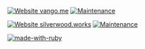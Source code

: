 

[![Website vango.me](https://img.shields.io/website-up-down-green-red/http/shields.io.svg)](https://vango.me/)
[![Maintenance](https://img.shields.io/badge/Maintained%3F-yes-green.svg)](https://GitHub.com/Naereen/StrapDown.js/graphs/commit-activity)



[![Website silverwood.works](https://img.shields.io/website-up-down-green-red/http/shields.io.svg)](https://silverwood.works/)
[![Maintenance](https://img.shields.io/badge/Maintained%3F-yes-green.svg)](https://GitHub.com/Naereen/StrapDown.js/graphs/commit-activity)


[![made-with-ruby](https://img.shields.io/badge/Made%20with-Ruby-1f425f.svg)](https://rubylang.org/)
